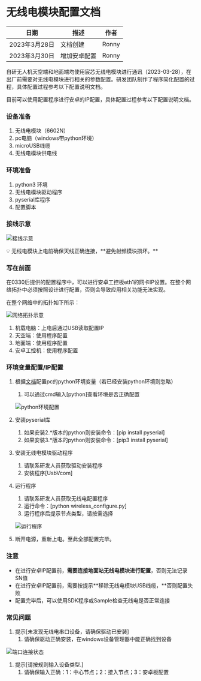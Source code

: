 # 无线电模块配置文档

| 日期 | 描述 | 作者 |
| --- | --- | --- |
| 2023年3月28日 | 文档创建 | Ronny |
| 2023年3月30日 | 增加安卓配置 | Ronny |

自研无人机天空端和地面端均使用宸芯无线电模块进行通讯（2023-03-28），在出厂前需要对无线电模块进行相关的参数配置。研发团队制作了程序简化配置的过程，具体配置过程参考以下配置说明文档。

目前可以使用配置程序进行安卓的IP配置，具体配置过程参考以下配置说明文档。

### 设备准备

1. 无线电模块（6602N）
2. pc电脑（windows带python环境）
3. microUSB线缆
4. 无线电模块供电线

### 环境准备

1. python3 环境
2. 无线电模块驱动程序
3. pyserial库程序
4. 配置脚本

### 接线示意

![接线示意](https://imgs.wiki/imgs/2023/03/28/d43bcd047ace294a.png)

<aside>
💡 无线电模块上电前确保天线正确连接，**避免射频模块损坏。**

</aside>

### 写在前面

在0330后提供的配置程序中，可以进行安卓工控板eth1的网卡IP设置。在整个网络拓扑中必须按照设计进行配置，否则会导致应用相关功能无法实现。

在整个网络中的拓扑如下所示：

![网络拓扑示意](https://imgs.wiki/imgs/2023/03/30/f67d955444597e34.png)

1. 机载电脑：上电后通过USB读取配置IP
2. 天空端：使用程序配置
3. 地面端：使用程序配置
4. 安卓工控机：使用程序配置

### 环境变量配置/IP配置

1. 根据[文档](https://blog.csdn.net/qq_59636442/article/details/123079968)配置pc的python环境变量（若已经安装python环境则忽略）
    1. 可以通过cmd输入[python]查看环境是否正确配置

   ![python环境配置](https://imgs.wiki/imgs/2023/03/28/02d21f1e8eb588ae.png)

2. 安装pyserial库
    1. 如果安装2.*版本的python则安装命令：[pip install pyserial]
    2. 如果安装3.*版本的python则安装命令：[pip3 install pyserial]
3. 安装无线电模块驱动程序
    1. 请联系研发人员获取驱动安装程序
    2. 安装程序[UsbVcom]
4. 运行程序
    1. 请联系研发人员获取无线电配置程序
    2. 运行命令：[python wireless_configure.py]
    3. 运行程序后提示节点类型，请按需选择

   ![运行程序](https://imgs.wiki/imgs/2023/03/28/0f9d385bb17d1ff5.png)

5. 断开电源，重新上电。至此全部配置完毕。

### 注意

- 在进行安卓IP配置前，**需要连接地面站无线电模块进行配置**，否则无法记录SN值
- 在进行安卓IP配置前，需要按提示**移除无线电模块USB线缆，**否则配置失败
- 配置完毕后，可以使用SDK程序或Sample检查无线电是否正常连接

### 常见问题

1. 提示[未发现无线电串口设备，请确保驱动已安装]
    1. 请确保驱动正确安装，在windows设备管理器中能正确找到设备

![端口连接状态](https://imgs.wiki/imgs/2023/03/28/4eba0ef68436ecb5.png)

1. 提示[请按规则输入设备类型.]
    1. 请确保输入正确：1：中心节点；2：接入节点；3：安卓板配置
